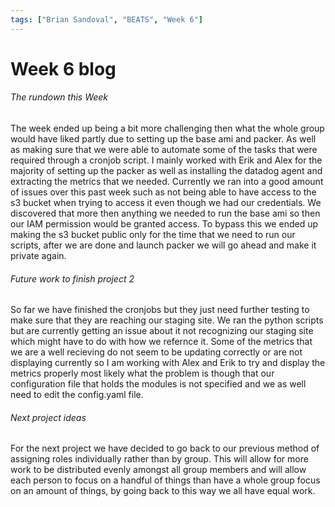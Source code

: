 ```yaml
---
tags: ["Brian Sandoval", "BEATS", "Week 6"]
---
```

# Week 6 blog

###### The rundown this Week

The week ended up being a bit more challenging then what the whole group would have liked partly due to setting up the base ami and packer. As well as making sure that we were able to automate some of the tasks that were required through a cronjob script. I mainly worked with Erik and Alex for the majority of setting up the packer as well as installing the datadog agent and extracting the metrics that we needed. Currently we  ran into a good amount of issues over this past week such as not being able to have access to the s3 bucket when trying to access it even though we had our credentials. We discovered that more then anything we needed to run the base ami so then our IAM permission would be granted access. To bypass this we ended up making the s3 bucket public only for the time that we need to run our scripts, after we are done and launch packer we will go ahead and make it private again.

###### Future work to finish project 2

So far we have finished the cronjobs but they just need further testing to make sure that they are reaching our staging site. We ran the python scripts but are currently getting an issue about it not recognizing our staging site which might have to do with how we refernce it. Some of the metrics that we are a well recieving do not seem to be updating correctly or are not displaying currently so I am working with Alex and Erik to try and display the metrics properly most likely what the problem is though that our configuration file that holds the modules is not specified and we as well need to edit the config.yaml file.  


###### Next project ideas

For the next project we have decided to go back to our previous method of assigning roles individually rather than by group. This will allow for more work to be distributed evenly amongst all group members and will allow each person to focus on a handful of things than have a whole group focus on an amount of things, by going back to this way we all have equal work.
